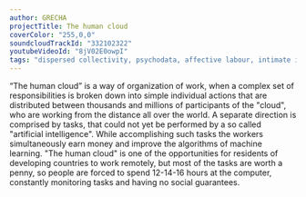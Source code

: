 ```yaml
---
author: GRECHA
projectTitle: The human cloud
coverColor: "255,0,0"
soundcloudTrackId: "332102322"
youtubeVideoId: "8jV02E0owpI"
tags: "dispersed collectivity, psychodata, affective labour, intimate interfaces, outsourcing, extractive capitalism, quick knowledge, digital proletariat, extensions, speculative synthesis, tongue and teeth of creativity, htp, great stone, alienation, repetition"
---
```


“The human cloud” is a way of organization of work, when a complex set of responsibilities is broken down into simple individual actions that are distributed between thousands and millions of participants of the "cloud", who are working from the distance all over the world. A separate direction is comprised by tasks, that could not yet be performed by a so called "artificial intelligence". While accomplishing such tasks the workers simultaneously earn money and improve the algorithms of machine learning.
"The human cloud" is one of the opportunities for residents of developing countries to work remotely, but most of the tasks are worth a penny, so people are forced to spend 12-14-16 hours at the computer, constantly monitoring tasks and having no social guarantees.
